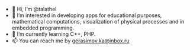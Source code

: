 - 👋 Hi, I’m @talathel
- 👀 I’m interested in developing apps for educational purposes, mathematical computations, visualization of physical processes and in embedded programming.
- 🌱 I’m currently learning C++, PHP.
- 📫 You can reach me by gerasimov.ka@inbox.ru

<!---
- 💞️ I’m looking to collaborate on ...
talathel/talathel is a ✨ special ✨ repository because its `README.md` (this file) appears on your GitHub profile.
You can click the Preview link to take a look at your changes.
--->

